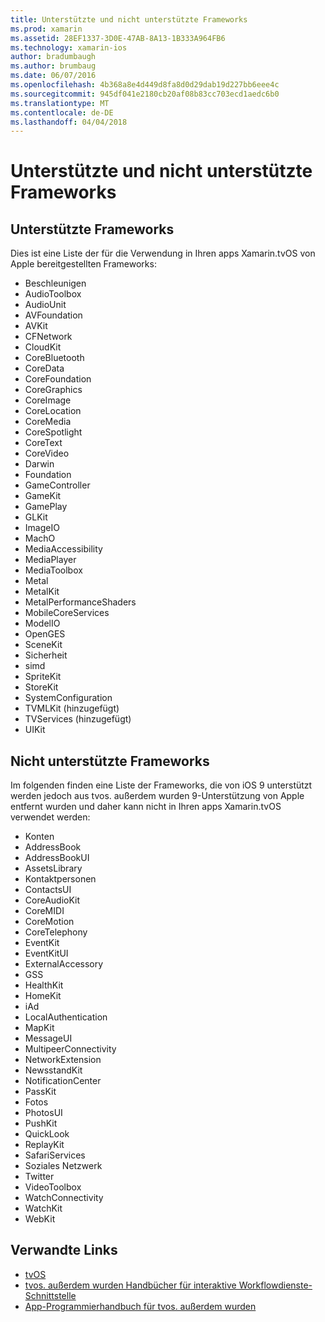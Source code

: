 ```yaml
---
title: Unterstützte und nicht unterstützte Frameworks
ms.prod: xamarin
ms.assetid: 28EF1337-3D0E-47AB-8A13-1B333A964FB6
ms.technology: xamarin-ios
author: bradumbaugh
ms.author: brumbaug
ms.date: 06/07/2016
ms.openlocfilehash: 4b368a8e4d449d8fa8d0d29dab19d227bb6eee4c
ms.sourcegitcommit: 945df041e2180cb20af08b83cc703ecd1aedc6b0
ms.translationtype: MT
ms.contentlocale: de-DE
ms.lasthandoff: 04/04/2018
---
```

# <a name="supported-and-unsupported-frameworks"></a>Unterstützte und nicht unterstützte Frameworks

<a name="Supported-Frameworks" />

## <a name="supported-frameworks"></a>Unterstützte Frameworks

Dies ist eine Liste der für die Verwendung in Ihren apps Xamarin.tvOS von Apple bereitgestellten Frameworks:

* Beschleunigen
* AudioToolbox
* AudioUnit
* AVFoundation
* AVKit
* CFNetwork
* CloudKit
* CoreBluetooth
* CoreData
* CoreFoundation
* CoreGraphics
* CoreImage
* CoreLocation
* CoreMedia
* CoreSpotlight
* CoreText
* CoreVideo
* Darwin
* Foundation
* GameController
* GameKit
* GamePlay
* GLKit
* ImageIO
* MachO
* MediaAccessibility
* MediaPlayer
* MediaToolbox
* Metal
* MetalKit
* MetalPerformanceShaders
* MobileCoreServices
* ModelIO
* OpenGES
* SceneKit
* Sicherheit
* simd
* SpriteKit
* StoreKit
* SystemConfiguration
* TVMLKit (hinzugefügt)
* TVServices (hinzugefügt)
* UIKit

<a name="Unsupported-Frameworks" />

## <a name="unsupported-frameworks"></a>Nicht unterstützte Frameworks

Im folgenden finden eine Liste der Frameworks, die von iOS 9 unterstützt werden jedoch aus tvos. außerdem wurden 9-Unterstützung von Apple entfernt wurden und daher kann nicht in Ihren apps Xamarin.tvOS verwendet werden:

* Konten
* AddressBook
* AddressBookUI
* AssetsLibrary
* Kontaktpersonen
* ContactsUI
* CoreAudioKit
* CoreMIDI
* CoreMotion
* CoreTelephony
* EventKit
* EventKitUI
* ExternalAccessory
* GSS
* HealthKit
* HomeKit
* iAd
* LocalAuthentication
* MapKit
* MessageUI
* MultipeerConnectivity
* NetworkExtension
* NewsstandKit
* NotificationCenter
* PassKit
* Fotos
* PhotosUI
* PushKit
* QuickLook
* ReplayKit
* SafariServices
* Soziales Netzwerk
* Twitter
* VideoToolbox
* WatchConnectivity
* WatchKit
* WebKit



## <a name="related-links"></a>Verwandte Links

- [tvOS](https://developer.apple.com/tvos/)
- [tvos. außerdem wurden Handbücher für interaktive Workflowdienste-Schnittstelle](https://developer.apple.com/tvos/human-interface-guidelines/)
- [App-Programmierhandbuch für tvos. außerdem wurden](https://developer.apple.com/library/prerelease/tvos/documentation/General/Conceptual/AppleTV_PG/)

